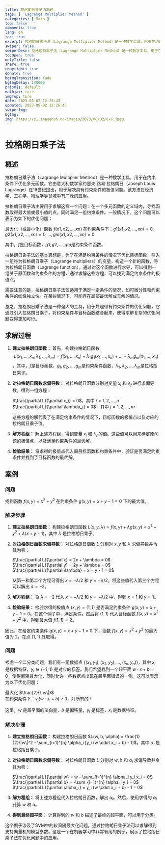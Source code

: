 ```yaml
---
title: 拉格朗日乘子法简述
tags: [ 'Lagrange Multiplier Method' ]
categories: [ Math ]
top: false
comments: true
lang: en
toc: true
excerpt: 拉格朗日乘子法（Lagrange Multiplier Method）是一种数学工具，用于在约束条件下优化多元函数。它由意大利数学家约瑟夫·路易·拉格朗日（Joseph Louis Lagrange）在18世纪提出，用于解决具有约束条件的极值问题。
swiper: false
swiperDesc: 拉格朗日乘子法（Lagrange Multiplier Method）是一种数学工具，用于在约束条件下优化多元函数。它由意大利数学家约瑟夫·路易·拉格朗日（Joseph Louis Lagrange）在18世纪提出，用于解决具有约束条件的极值问题。
tocOpen: true
onlyTitle: false
share: true
copyright: true
donate: true
bgImgTransition: fade
bgImgDelay: 180000
prismjs: default
mathjax: ture
imgTop: ture
date: 2023-08-02 12:26:43
updated: 2023-08-02 12:26:43
swiperImg:
bgImg:
img: https://s1.imagehub.cc/images/2023/08/02/0-6.jpeg
---
```


# 拉格朗日乘子法

## 概述

拉格朗日乘子法（Lagrange Multiplier Method）是一种数学工具，用于在约束条件下优化多元函数。它由意大利数学家约瑟夫·路易·拉格朗日（Joseph Louis Lagrange）在18世纪提出，用于解决具有约束条件的极值问题。该方法在经济学、工程学、物理学等领域中有广泛的应用。

拉格朗日乘子法主要用于求解这样一个问题：在一个多元函数的定义域内，寻找函数取得最大值或最小值的点，同时满足一组约束条件。一般情况下，这个问题可以表示为如下的优化问题：

最大化（或最小化）函数 $f(x1, x2, ..., xn)$
在约束条件下：$g1(x1, x2, ..., xn) = 0, g2(x1, x2, ..., xn) = 0, ..., gm(x1, x2, ..., xn) = 0$

其中，$f$是目标函数，$g1, g2, ..., gm$是约束条件函数。

拉格朗日乘子法的基本思想是，为了在满足约束条件的情况下优化目标函数，引入一组称为拉格朗日乘子（Lagrange multipliers）的变量，构造一个新的函数，称为拉格朗日函数（Lagrange function），通过对这个函数进行求导，可以得到一组关于原函数和约束条件的方程，通过求解这些方程，可以找到满足约束条件的极值点。

需要注意的是，拉格朗日乘子法仅适用于满足一定条件的情况，如可微分性和约束条件的线性独立性。在某些情况下，可能存在局部最优解或无解的情况。

总之，拉格朗日乘子法是一种强大的工具，用于处理带有约束条件的优化问题，它通过引入拉格朗日乘子，将约束条件与目标函数结合起来，使得求解复杂的优化问题变得更加可行。

## 求解过程

1. **建立拉格朗日函数：** 首先，构建拉格朗日函数$$L(x_1, ... , x_n, \lambda_1, ... , \lambda_m) = f(x_1, ... , x_n) + \lambda_1 g_1(x_1, ... , x_n) + ... + \lambda_m g_m(x_1, ... , x_n)$$，其中，$f$是目标函数，$g_1, g_2, \ldots, g_m$是约束条件函数，$\lambda_1, \lambda_2, \ldots, \lambda_m$是拉格朗日乘子。

2. **对拉格朗日函数求偏导数：** 对拉格朗日函数分别对变量 $x_i$ 和 $\lambda_j$ 进行求偏导数，得到一组方程：

   $\frac{\partial L}{\partial x_i} = 0$，其中 $i = 1, 2, \ldots, n$  
   $\frac{\partial L}{\partial \lambda_j} = 0$，其中 $j = 1, 2, \ldots, m$

   这些方程的解代表了在满足约束条件的情况下，目标函数的极值点以及对应的拉格朗日乘子值。

3. **解方程组：** 解上述方程组，得到变量 $x_i$ 和 $\lambda_j$ 的值。这些值可以用来确定原问题的极值点，以及满足约束条件的最优解。

4. **检验结果：** 将求得的极值点代入原目标函数和约束条件中，验证是否满足约束条件并找到了目标函数的最优解。

## 案例

### 问题

找到函数 $f(x, y) = x^2 + y^2$ 在约束条件 $g(x, y) = x + y - 1 = 0$ 下的最大值。

### 解决步骤

1. **建立拉格朗日函数：** 构建拉格朗日函数 $L(x, y, \lambda) = f(x, y) + \lambda g(x, y) = x^2 + y^2 + \lambda(x + y - 1)$，其中 $\lambda$ 是拉格朗日乘子。

2. **对拉格朗日函数求偏导数：** 对拉格朗日函数 $L$ 分别对 $x, y$ 和 $\lambda$ 求偏导数并令其为零：

   $\frac{\partial L}{\partial x} = 2x + \lambda = 0$  
   $\frac{\partial L}{\partial y} = 2y + \lambda = 0$  
   $\frac{\partial L}{\partial \lambda} = x + y - 1 = 0$

   从第一和第二个方程可得出 $x = -\lambda/2$ 和 $y = -\lambda/2$。将这些值代入第三个方程可以解出 $\lambda = -2$。

3. **解方程组：** 将 $\lambda = -2$ 代入 $x = -\lambda/2$ 和 $y = -\lambda/2$ 中，得到 $x = 1$ 和 $y = 1$。

4. **检验结果：** 检验求得的极值点 $(x, y) = (1, 1)$ 是否满足约束条件 $g(x, y) = x + y - 1 = 0$。在这个例子中，满足条件。然后将 $(1, 1)$ 代入目标函数 $f(x, y) = x^2 + y^2$ 中，得到最大值 $f(1, 1) = 2$。

因此，在给定约束条件 $g(x, y) = x + y - 1 = 0$ 下，函数 $f(x, y) = x^2 + y^2$ 的最大值为 $2$，在点 $(1, 1)$ 处取得。

### 问题

考虑一个二分类问题，我们有一组数据点 $\{ (x_1, y_1), (x_2, y_2), \ldots, (x_n, y_n) \}$，其中 $x_i$ 是数据特征，$y_i \in \{-1, 1\}$ 是对应的标签。我们希望找到一个超平面 $w \cdot x + b = 0$，使得间隔最大化，同时允许一些数据点出现在超平面错误的一侧。这可以表示为以下优化问题：

最大化 $\frac{2}{\|w\|}$  
在约束条件下：$y_i (w \cdot x_i + b) \geq 1$，对所有的 $i$

这里，$w$ 是超平面的法向量，$b$ 是偏移量，$y_i$ 是标签，$x_i$ 是数据特征。

### 解决步骤

1. **建立拉格朗日函数：** 构建拉格朗日函数 $L(w, b, \alpha) = \frac{1}{2}\|w\|^2 - \sum_{i=1}^{n} \alpha_i [y_i (w \cdot x_i + b) - 1]$，其中 $\alpha_i$ 是拉格朗日乘子。

2. **对拉格朗日函数求偏导数：** 对拉格朗日函数 $L$ 分别对 $w, b$ 和 $\alpha_i$ 求偏导数并令其为零：

   $\frac{\partial L}{\partial w} = w - \sum_{i=1}^{n} \alpha_i y_i x_i = 0$  
   $\frac{\partial L}{\partial b} = -\sum_{i=1}^{n} \alpha_i y_i = 0$  
   $\frac{\partial L}{\partial \alpha_i} = y_i (w \cdot x_i + b) - 1 = 0$

3. **解方程组：** 将上述方程组代入拉格朗日函数，解出 $\alpha_i$。然后，使用求得的 $\alpha_i$ 计算 $w$ 和 $b$。

4. **得到最终超平面：** 计算得到的 $w$ 和 $b$ 描述了最终的超平面，可以用于分类。

这个例子涉及了SVM中的软间隔最大化问题，通过拉格朗日乘子法可以求解得到支持向量机的模型参数。这是一个在机器学习中非常有用的例子，展示了拉格朗日乘子法在优化问题中的应用。